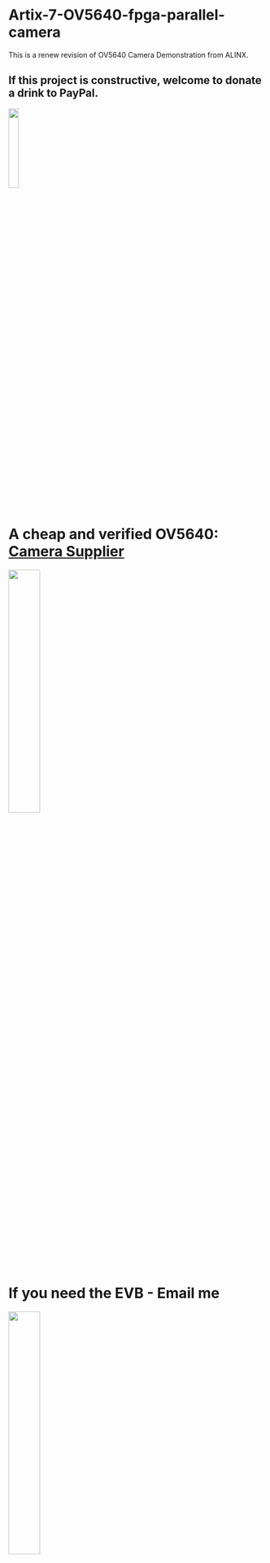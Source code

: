 # Artix-7-OV5640-fpga-parallel-camera

This is a renew revision of OV5640 Camera Demonstration from ALINX.

## If this project is constructive, welcome to donate a drink to PayPal.

<img src="https://github.com/briansune/FPGA-Camera-MIPI-DVP-Verilog/assets/29487339/75ccc568-4f17-48a1-b2af-20211f98896c" style="height:20%; width:20%">

# A cheap and verified OV5640: <a href="https://item.taobao.com/item.htm?_u=e10quk0k218a&id=747353997633&spm=a1z09.2.0.0.77362e8d8Nq7isa" target="_blank">Camera Supplier</a>

<img src="https://github.com/briansune/Artix-7-Parallel-OV5640/assets/29487339/e834ee1d-6a3a-48b0-9a1b-ce9001672ac4" style="height:35%; width:35%">

# If you need the EVB - Email me

<img src="https://github.com/briansune/Artix-7-Parallel-OV5640/assets/29487339/45cd2f58-d7d1-4216-8cf3-8c5b0ee9c6d4" style="height:35%; width:35%">

### It is recommanded to use I/O @ 1.8V or 2.8V and ALINX board only support 3V3 so this example is demo purpose only!!!

<img src="https://github.com/briansune/Artix-7-Parallel-OV5640/assets/29487339/f5beb537-d379-4f6e-a1e5-2e391437b7b5" style="height:35%; width:35%">


# Hardware Setup - OV5640 (EVB OV5640)

<img src="https://github.com/briansune/Artix-7-Parallel-OV5640/assets/29487339/0a652685-1a1f-4712-9fe3-5e0925c2de81" style="height:45%; width:45%">

## Preview

| Resolution | Preview |
|:---------------:|:----------------------------------------------------------------:|
| XGA - 1024x768 | <img src="https://github.com/briansune/Artix-7-Parallel-OV5640/assets/29487339/fd2e3413-281b-47c8-96b0-4db7ecfcb4c1" style="height:45%; width:45%"> |
| WQVGA - 480x272 | <img src="https://github.com/briansune/Artix-7-Parallel-OV5640/assets/29487339/0a79e799-715a-4406-af66-6bf90f17737b" style="height:45%; width:45%"> |
| 720P - 1280x720 | <img src="https://github.com/briansune/Artix-7-Parallel-OV5640/assets/29487339/38489da4-0c58-470a-820e-6f2b9f98e22b" style="height:45%; width:45%"> |

# Vivado Resources

<img src="https://github.com/briansune/Artix-7-Parallel-OV5640/assets/29487339/6bff728f-4fad-461a-bd23-077f95a8b43c">

The timing of one node is not met but this is normal as cross-clock-domain ignore is not set in XDC which can be include or use CDC library to remove such warning.
